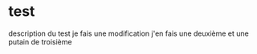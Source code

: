 # test
description du test
je fais une modification
j'en fais une deuxième
et une putain de troisième

